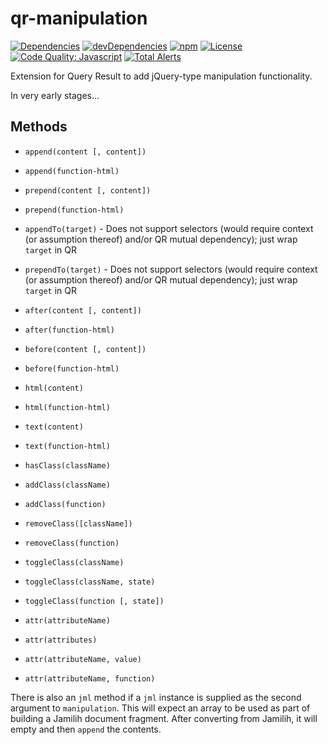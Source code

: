 # qr-manipulation

[![Dependencies](https://img.shields.io/david/brettz9/qr-manipulation.svg)](https://david-dm.org/brettz9/qr-manipulation)
[![devDependencies](https://img.shields.io/david/dev/brettz9/qr-manipulation.svg)](https://david-dm.org/brettz9/qr-manipulation?type=dev)
[![npm](http://img.shields.io/npm/v/qr-manipulation.svg)](https://www.npmjs.com/package/qr-manipulation)
[![License](https://img.shields.io/npm/l/qr-manipulation.svg)](LICENSE-MIT)
[![Code Quality: Javascript](https://img.shields.io/lgtm/grade/javascript/g/brettz9/qr-manipulation.svg?logo=lgtm&logoWidth=18)](https://lgtm.com/projects/g/brettz9/qr-manipulation/context:javascript)
[![Total Alerts](https://img.shields.io/lgtm/alerts/g/brettz9/qr-manipulation.svg?logo=lgtm&logoWidth=18)](https://lgtm.com/projects/g/brettz9/qr-manipulation/alerts)

Extension for Query Result to add jQuery-type manipulation functionality.

In very early stages...

## Methods

- `append(content [, content])`
- `append(function-html)`
- `prepend(content [, content])`
- `prepend(function-html)`

- `appendTo(target)` - Does not support selectors (would require context
    (or assumption thereof) and/or QR mutual dependency); just wrap
    `target` in QR
- `prependTo(target)` - Does not support selectors (would require context
    (or assumption thereof) and/or QR mutual dependency); just wrap
    `target` in QR

- `after(content [, content])`
- `after(function-html)`
- `before(content [, content])`
- `before(function-html)`

- `html(content)`
- `html(function-html)`
- `text(content)`
- `text(function-html)`

- `hasClass(className)`
- `addClass(className)`
- `addClass(function)`
- `removeClass([className])`
- `removeClass(function)`
- `toggleClass(className)`
- `toggleClass(className, state)`
- `toggleClass(function [, state])`

- `attr(attributeName)`
- `attr(attributes)`
- `attr(attributeName, value)`
- `attr(attributeName, function)`


There is also an `jml` method if a `jml` instance is supplied as the
second argument to `manipulation`. This will expect an array to be used as
part of building a Jamilih document fragment. After converting from Jamilih,
it will empty and then `append` the contents.
